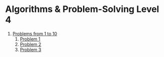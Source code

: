 # Algorithms & Problem-Solving Level 4

1. [Problems from 1 to 10](src/_1_problems_from_1_to_10)
    1. [Problem 1](src/_1_problems_from_1_to_10/_1_1_problem_1)
    2. [Problem 2](src/_1_problems_from_1_to_10/_1_2_problem_2)
    3. [Problem 3](src/_1_problems_from_1_to_10/_1_3_problem_3)